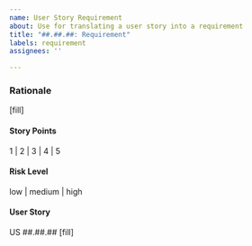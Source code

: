 ```yaml
---
name: User Story Requirement
about: Use for translating a user story into a requirement
title: "##.##.##: Requirement"
labels: requirement
assignees: ''

---
```


### Rationale
[fill]

#### Story Points
1 | 2 | 3 | 4 | 5

#### Risk Level
low | medium | high

#### User Story
US ##.##.##
[fill]
